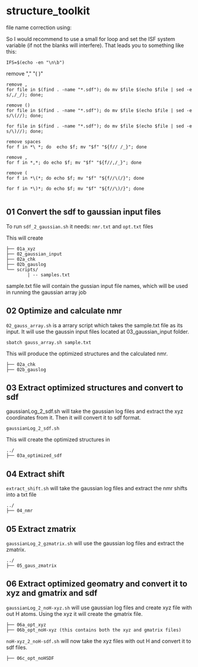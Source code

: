 # structure_toolkit  


file name correction using:  

So I would recommend to use a small for loop and set the ISF system variable (if not the blanks will interfere). That leads you to something like this:
```
IFS=$(echo -en "\n\b")
```

remove "," "( )" 
```
remove ,
for file in $(find . -name "*.sdf"); do mv $file $(echo $file | sed -e s/,/_/); done;

remove ()
for file in $(find . -name "*.sdf"); do mv $file $(echo $file | sed -e s/\(//); done;

for file in $(find . -name "*.sdf"); do mv $file $(echo $file | sed -e s/\)//); done;

remove spaces
for f in *\ *; do  echo $f; mv "$f" "${f// /_}"; done

remove ,
for f in *,*; do echo $f; mv "$f" "${f//,/_}"; done

remove (
for f in *\(*; do echo $f; mv "$f" "${f//\(/}"; done

for f in *\)*; do echo $f; mv "$f" "${f//\)/}"; done


```


## 01 Convert the sdf to gaussian input files 
To run `sdf_2_gaussian.sh` it needs: `nmr.txt` and `opt.txt` files 

This will create
```
├── 01a_xyz
├── 02_gaussian_input
├── 02a_chk
├── 02b_gauslog
└── scripts/
        | -- samples.txt
```

sample.txt file will contain the gussian input file names, which will be used in running the gaussian array job

## 02 Optimize and calculate nmr

`02_gauss_array.sh` is a arrary script which takes the sample.txt file as its input.  It will use the gaussin input files located at 03_gaussian_input folder.

```
sbatch gauss_array.sh sample.txt
```  

This will produce the optimized structures and the calculated nmr.  
```
├── 02a_chk
├── 02b_gauslog
```

## 03 Extract optimized structures and convert to sdf  

gaussianLog_2_sdf.sh will take the gaussian log files and extract the xyz coordinates from it. Then it will convert it to sdf format.  

```
gaussianLog_2_sdf.sh 
```  

This will create the optimized structures in 
```
../
├── 03a_optimized_sdf
```  

## 04 Extract shift  

`extract_shift.sh` will take the gaussian log files and extract the nmr shifts into a txt file

```
../
├── 04_nmr
```  

## 05 Extract zmatrix   

`gaussianLog_2_gzmatrix.sh` will use the gaussian log files and extract the zmatrix.  

```
../
├── 05_gaus_zmatrix
```  

## 06 Extract optimized geomatry and convert it to xyz and gmatrix and sdf

`gaussianLog_2_noH-xyz.sh` will use gaussian log files and create xyz file with out H atoms. Using the xyz it will create the gmatrix file.  

```
├── 06a_opt_xyz
├── 06b_opt_noH-xyz (this contains both the xyz and gmatrix files)
```

`noH-xyz_2_noH-sdf.sh` will now take the xyz files with out H and convert it to sdf files.  

```
├── 06c_opt_noHSDF
```  

